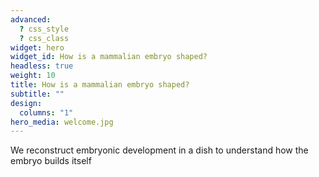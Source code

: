 ```yaml
---
advanced:
  ? css_style
  ? css_class
widget: hero
widget_id: How is a mammalian embryo shaped?
headless: true
weight: 10
title: How is a mammalian embryo shaped?
subtitle: ""
design:
  columns: "1"
hero_media: welcome.jpg
---
```

We reconstruct embryonic development in a dish to understand how the embryo builds itself
